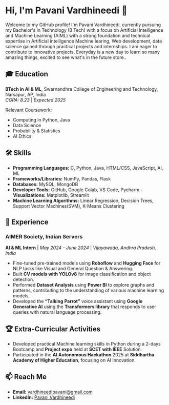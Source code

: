 # Hi, I'm Pavani Vardhineedi 👋

Welcome to my GitHub profile! I'm Pavani Vardhineedi, currently pursuing my Bachelor's in Technology (B.Tech) with a focus on Artificial Intelligence and Machine Learning (AIML) with a strong foundation and technical expertise in Artificial intelligence Machine learing, Web development, data science gained through practical projects and internships. I am eager to contribute to innovative projects. Everyday is a new day to learn so many amazing things, excited to see what's in the future store..

## 🎓 Education
**BTech in AI & ML**, Swarnandhra College of Engineering and Technology, Narsapur, AP, India  
*CGPA: 8.23* | *Expected 2025*  
 
Relevant Coursework:
- Computing in Python, Java
- Data Science
- Probability & Statistics
- AI Ethics

## 🛠️ Skills

- **Programming Languages:** C, Python, Java, HTML/CSS, JavaScript, AI, ML  
- **Frameworks/Libraries:**  NumPy, Pandas, Flask  
- **Databases:** MySQL, MongoDB  
- **Developer Tools:** GitHub, Google Colab, VS Code, Pycharm
-**Visualizations:** Matplotlib, Streamlit   
- **Machine Learning Algorithms:** Linear Regression, Decision Trees, Support Vector Machines(SVM), K-Means Clustering 

## 💼 Experience

### AIMER Society, Indian Servers  
**AI & ML Intern** | *May 2024 - June 2024* | *Vijayawada, Andhra Pradesh, India*  
- Fine-tuned pre-trained models using **Roboflow** and **Hugging Face** for NLP tasks like Visual and General Question & Answering.  
- Built **CV models with YOLOv8** for image classification and object detection.  
- Performed **Dataset Analysis** using **Power BI** to explore graphs and patterns, contributing to the understanding of various machine learning models.
- Developed the **“Talking Parrot”** voice assistant using **Google Generative AI** using the **Transformers library** that responds to user queries with natural language processing.



## 🏆 Extra-Curricular Activities
- Developed practical Machine learning skills in Python during a 2-days Bootcamp and **Project expo** held at **SCET with IEEE** Solution.  
- Participated in the **AI Autonomous Hackathon** 2025 at **Siddhartha Academy of Higher Education**, focusing on AI Innovation.

## 📫 Reach Me
- **Email:** [vardhineedipavani@gmail.com](mailto:vardhineedipavani@gmail.com)
- **LinkedIn:** [Pavani Vardhineedi](https://www.linkedin.com/in/pavani-vardhineedi)

